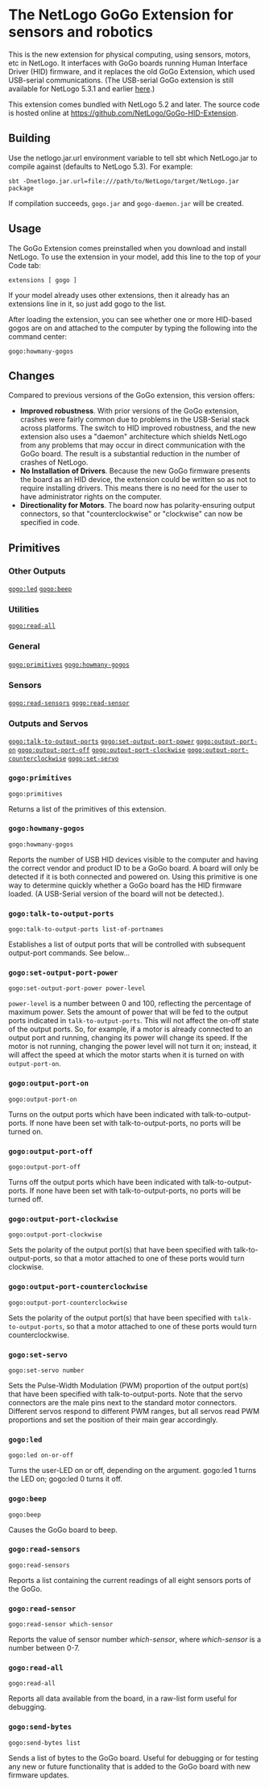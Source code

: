 
# The NetLogo GoGo Extension for sensors and robotics


This is the new extension for physical computing, using sensors, motors, etc in NetLogo. It interfaces with GoGo boards running Human Interface Driver (HID) firmware, and it replaces the old GoGo Extension, which used USB-serial communications. (The USB-serial GoGo extension is still available for NetLogo 5.3.1 and earlier [here](https://github.com/NetLogo/GoGo-Serial-Extension).)

This extension comes bundled with NetLogo 5.2 and later.  The source code is hosted online at
https://github.com/NetLogo/GoGo-HID-Extension.

## Building

Use the netlogo.jar.url environment variable to tell sbt which NetLogo.jar to compile against (defaults to NetLogo 5.3). For example:

    sbt -Dnetlogo.jar.url=file:///path/to/NetLogo/target/NetLogo.jar package

If compilation succeeds, `gogo.jar` and `gogo-daemon.jar` will be created.

## Usage

The GoGo Extension comes preinstalled when you download and install NetLogo. To use the extension in your model, add this line to the top of your Code tab:

```NetLogo
extensions [ gogo ]
```

If your model already uses other extensions, then it already has an extensions line in it, so just add gogo to the list.

After loading the extension, you can see whether one or more HID-based gogos are on and attached to the computer by typing the following into the command center:

```NetLogo
gogo:howmany-gogos
```

## Changes

Compared to previous versions of the GoGo extension, this version offers:

- **Improved robustness**.  With prior versions of the GoGo extension, crashes were fairly common due to problems in the USB-Serial stack across platforms.  The switch to HID improved robustness, and the new extension also uses a "daemon" architecture which shields NetLogo from any problems that may occur in direct communication with the GoGo board.  The result is a substantial reduction in the number of crashes of NetLogo.
- **No Installation of Drivers**. Because the new GoGo firmware presents the board as an HID device, the extension could be written so as not to require installing drivers.  This means there is no need for the user to have administrator rights on the computer.
- **Directionality for Motors**. The board now has polarity-ensuring output connectors, so that "counterclockwise" or "clockwise" can now be specified in code.


## Primitives

### Other Outputs

[`gogo:led`](#gogoled)
[`gogo:beep`](#gogobeep)

### Utilities

[`gogo:read-all`](#gogoread-all)

### General

[`gogo:primitives`](#gogoprimitives)
[`gogo:howmany-gogos`](#gogohowmany-gogos)

### Sensors

[`gogo:read-sensors`](#gogoread-sensors)
[`gogo:read-sensor`](#gogoread-sensor)

### Outputs and Servos

[`gogo:talk-to-output-ports`](#gogotalk-to-output-ports)
[`gogo:set-output-port-power`](#gogoset-output-port-power)
[`gogo:output-port-on`](#gogooutput-port-on)
[`gogo:output-port-off`](#gogooutput-port-off)
[`gogo:output-port-clockwise`](#gogooutput-port-clockwise)
[`gogo:output-port-counterclockwise`](#gogooutput-port-counterclockwise)
[`gogo:set-servo`](#gogoset-servo)



### `gogo:primitives`

```NetLogo
gogo:primitives
```

Returns a list of the primitives of this extension.


### `gogo:howmany-gogos`

```NetLogo
gogo:howmany-gogos
```


Reports the number of USB HID devices visible to the computer and having the correct vendor and product ID to be a GoGo board.  A board will only be detected if it is both connected and powered on.  Using this primitive is one way to determine quickly whether a GoGo board has the HID firmware loaded. (A USB-Serial version of the board will not be detected.).



### `gogo:talk-to-output-ports`

```NetLogo
gogo:talk-to-output-ports list-of-portnames
```

Establishes a list of output ports that will be controlled with subsequent output-port commands.  See below...


### `gogo:set-output-port-power`

```NetLogo
gogo:set-output-port-power power-level
```


`power-level` is a number between 0 and 100, reflecting the percentage of maximum power.
Sets the amount of power that will be fed to the output ports indicated in `talk-to-output-ports`.
This will not affect the on-off state of the output ports.
So, for example, if a motor is already connected to an output port and running, changing its power will change its speed.
If the motor is not running, changing the power level will not turn it on; instead, it will affect the speed at which the motor starts when it is turned on with `output-port-on`.



### `gogo:output-port-on`

```NetLogo
gogo:output-port-on
```


Turns on the output ports which have been indicated with talk-to-output-ports.
If none have been set with talk-to-output-ports, no ports will be turned on.



### `gogo:output-port-off`

```NetLogo
gogo:output-port-off
```


Turns off the output ports which have been indicated with talk-to-output-ports.
If none have been set with talk-to-output-ports, no ports will be turned off.



### `gogo:output-port-clockwise`

```NetLogo
gogo:output-port-clockwise
```


Sets the polarity of the output port(s) that have been specified with talk-to-output-ports,
so that a motor attached to one of these ports would turn clockwise.



### `gogo:output-port-counterclockwise`

```NetLogo
gogo:output-port-counterclockwise
```


Sets the polarity of the output port(s) that have been specified with `talk-to-output-ports`, so that a motor attached to one of these ports would turn counterclockwise.



### `gogo:set-servo`

```NetLogo
gogo:set-servo number
```


Sets the Pulse-Width Modulation (PWM) proportion of the output port(s) that have been specified with talk-to-output-ports.  Note that the servo connectors are the male pins next to the standard motor connectors.  Different servos respond to different PWM ranges, but all servos read PWM proportions and set the position of their main gear accordingly.



### `gogo:led`

```NetLogo
gogo:led on-or-off
```


Turns the user-LED on or off, depending on the argument.  gogo:led 1 turns the LED on; gogo:led 0 turns it off.



### `gogo:beep`

```NetLogo
gogo:beep
```

Causes the GoGo board to beep.


### `gogo:read-sensors`

```NetLogo
gogo:read-sensors
```

Reports a list containing the current readings of all eight sensors ports of the GoGo.


### `gogo:read-sensor`

```NetLogo
gogo:read-sensor which-sensor
```


Reports the value of sensor number *which-sensor*, where *which-sensor* is a number between 0-7.



### `gogo:read-all`

```NetLogo
gogo:read-all
```

Reports all data available from the board, in a raw-list form useful for debugging.


### `gogo:send-bytes`

```NetLogo
gogo:send-bytes list
```

Sends a list of bytes to the GoGo board.  Useful for debugging or for testing any new or future functionality that is added to the GoGo board with new firmware updates.

